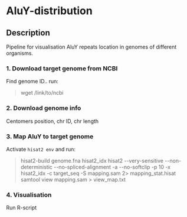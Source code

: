 # AluY-distribution

## Description
Pipeline for visualisation AluY repeats location in genomes of different organisms.

### 1. Download target genome from NCBI
Find genome ID.. run:

> wget /link/to/ncbi

### 2. Download genome info
Centomers position, chr ID, chr length

### 3. Map AluY to target genome
Activate `hisat2 env` and run:

> hisat2-build genome.fna hisat2_idx
> hisat2 --very-sensitive --non-deterministic --no-spliced-alignment -a --no-softclip -p 10 -x hisat2_idx -c target_seq -S mapping.sam 2> mapping_stat.hisat
> samtool view mapping.sam > view_map.txt

### 4. Visualisation
Run R-script
